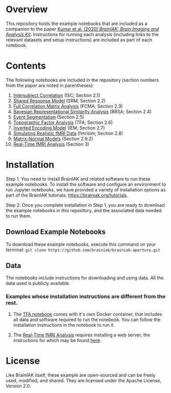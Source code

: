 # Overview
This repository hosts the example notebooks that are included as a companion to the paper [Kumar et al. (2020) *BrainIAK: Brain Imaging and Analysis Kit*](https://osf.io/preprints/...). Instructions for running each analysis (including links to the relevant datasets and setup instructions) are included as part of each notebook.

# Contents
The following notebooks are included in the repository (section numbers from the
paper are noted in parentheses):
1. [Intersubject Correlation](notebooks/isc/ISC.ipynb) (ISC; Section 2.1)
2. [Shared Response Model](notebooks/srm/SRM.ipynb) (SRM; Section 2.2)
3. [Full Correlation Matrix Analysis](notebooks/fcma/FCMA_demo.ipynb) (FCMA; Section 2.3)
4. [Bayesian Representational Similarity Analysis](notebooks/brsa/brsa_demo.ipynb) (BRSA; Section 2.4)
5. [Event Segmentation](notebooks/eventseg/Event_Segmentation.ipynb) (Section 2.5)
6. [Topographic Factor Analysis](notebooks/htfa/htfa.ipynb) (TFA; Section 2.6)
7. [Inverted Encoding Model](notebooks/iem/iem.ipynb) (IEM; Section 2.7)
8. [Simulating Realistic fMRI Data](notebooks/fmrisim/fmrisim_multivariate_example.ipynb) (fmrisim; Section 2.8)
9. [Matrix-Normal Models](notebooks/matnormal/Matrix-normal%20model%20prototyping.ipynb) (Section 2.9.2)
10. [Real-Time fMRI Analysis](notebook/real-time/rtcloud_notebook.ipynb) (Section 3)

# Installation

Step 1. You need to install BrainIAK and related software to run these example notebooks. To install the software and configure an environment to run Jupyter notebooks, we have provided a variety of installation options as part of the BrainIAK tutorials: https://brainiak.org/tutorials.

Step 2. Once you complete installation in Step 1, you are ready to download the example notebooks in this repository, and the associated data needed to run them. 

## Download Example Notebooks
To download these example notebooks, execute this command on your terminal: `git clone https://github.com/brainiak/brainiak-aperture.git`

## Data
The notebooks include instructions for downloading and using data. All the data used is publicly available.

### Examples whose installation instructions are different from the rest.
1. The [TFA notebook](notebooks/htfa/htfa.ipynb) comes with it's own Docker container, that includes all data and software required to run the notebook. You can follow the installation instructions in the notebook to run it.

2. The [Real-Time fMRI Analysis](notebook/real-time/rtcloud_notebook.ipynb) requires installing a web server, the instructions for which  may be found [here](https://github.com/brainiak/brainiak-aperture/blob/master/notebooks/real-time/README_INSTRUCTIONS.md).


# License
Like BrainIAK itself, these example are open-sourced and can be freely used, modified, and shared. They are licensed under the Apache License, Version 2.0. 
